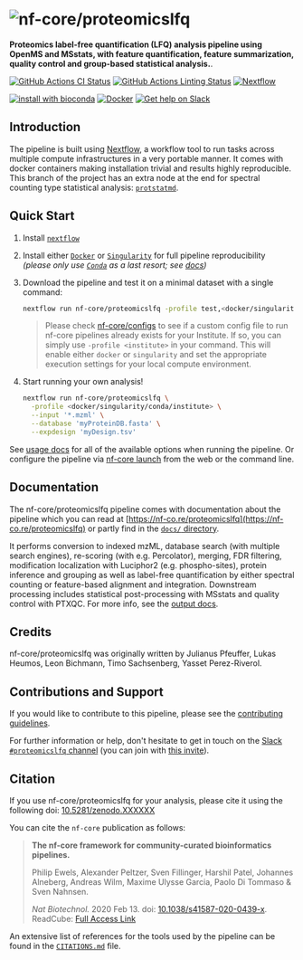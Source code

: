 # ![nf-core/proteomicslfq](docs/images/nf-core-proteomicslfq_logo.png)

**Proteomics label-free quantification (LFQ) analysis pipeline using OpenMS and MSstats, with feature quantification, feature summarization, quality control and group-based statistical analysis.**.

[![GitHub Actions CI Status](https://github.com/nf-core/proteomicslfq/workflows/nf-core%20CI/badge.svg)](https://github.com/nf-core/proteomicslfq/actions)
[![GitHub Actions Linting Status](https://github.com/nf-core/proteomicslfq/workflows/nf-core%20linting/badge.svg)](https://github.com/nf-core/proteomicslfq/actions)
[![Nextflow](https://img.shields.io/badge/nextflow-%E2%89%A520.01.0-brightgreen.svg)](https://www.nextflow.io/)

[![install with bioconda](https://img.shields.io/badge/install%20with-bioconda-brightgreen.svg)](https://bioconda.github.io/)
[![Docker](https://img.shields.io/docker/automated/nfcore/proteomicslfq.svg)](https://hub.docker.com/r/nfcore/proteomicslfq)
[![Get help on Slack](http://img.shields.io/badge/slack-nf--core%20%23proteomicslfq-4A154B?logo=slack)](https://nfcore.slack.com/channels/proteomicslfq)

## Introduction

The pipeline is built using [Nextflow](https://www.nextflow.io), a workflow tool to run tasks across multiple compute infrastructures in a very portable manner. It comes with docker containers making installation trivial and results highly reproducible.  This branch of the project has an extra node at the end for spectral counting type statistical analysis:  [`protstatmd`](https://github.com/ncarrut/protstatmd).

## Quick Start

1. Install [`nextflow`](https://nf-co.re/usage/installation)

2. Install either [`Docker`](https://docs.docker.com/engine/installation/) or [`Singularity`](https://www.sylabs.io/guides/3.0/user-guide/) for full pipeline reproducibility _(please only use [`Conda`](https://conda.io/miniconda.html) as a last resort; see [docs](https://nf-co.re/usage/configuration#basic-configuration-profiles))_

3. Download the pipeline and test it on a minimal dataset with a single command:

    ```bash
    nextflow run nf-core/proteomicslfq -profile test,<docker/singularity/conda/institute>
    ```

    > Please check [nf-core/configs](https://github.com/nf-core/configs#documentation) to see if a custom config file to run nf-core pipelines already exists for your Institute. If so, you can simply use `-profile <institute>` in your command. This will enable either `docker` or `singularity` and set the appropriate execution settings for your local compute environment.

4. Start running your own analysis!

    ```bash
    nextflow run nf-core/proteomicslfq \
      -profile <docker/singularity/conda/institute> \
      --input '*.mzml' \
      --database 'myProteinDB.fasta' \
      --expdesign 'myDesign.tsv'
    ```

See [usage docs](https://nf-co.re/proteomicslfq/usage) for all of the available options when running the pipeline. Or configure the pipeline via
[nf-core launch](https://nf-co.re/launch) from the web or the command line.

## Documentation

The nf-core/proteomicslfq pipeline comes with documentation about the pipeline which you can read at [https://nf-co.re/proteomicslfq](https://nf-co.re/proteomicslfq) or partly find in the [`docs/` directory](docs).

It performs conversion to indexed mzML, database search (with multiple search engines), re-scoring (with e.g. Percolator), merging, FDR filtering, modification localization with Luciphor2 (e.g. phospho-sites), protein inference and grouping as well as label-free quantification by either spectral counting or feature-based alignment and integration. Downstream processing includes statistical post-processing with MSstats and quality control with PTXQC. For more info, see the [output docs](docs/output.md).

## Credits

nf-core/proteomicslfq was originally written by Julianus Pfeuffer, Lukas Heumos, Leon Bichmann, Timo Sachsenberg, Yasset Perez-Riverol.

## Contributions and Support

If you would like to contribute to this pipeline, please see the [contributing guidelines](.github/CONTRIBUTING.md).

For further information or help, don't hesitate to get in touch on the [Slack `#proteomicslfq` channel](https://nfcore.slack.com/channels/proteomicslfq) (you can join with [this invite](https://nf-co.re/join/slack)).

## Citation

If you use  nf-core/proteomicslfq for your analysis, please cite it using the following doi: [10.5281/zenodo.XXXXXX](https://doi.org/10.5281/zenodo.XXXXXX)

You can cite the `nf-core` publication as follows:

> **The nf-core framework for community-curated bioinformatics pipelines.**
>
> Philip Ewels, Alexander Peltzer, Sven Fillinger, Harshil Patel, Johannes Alneberg, Andreas Wilm, Maxime Ulysse Garcia, Paolo Di Tommaso & Sven Nahnsen.
>
> _Nat Biotechnol._ 2020 Feb 13. doi: [10.1038/s41587-020-0439-x](https://dx.doi.org/10.1038/s41587-020-0439-x).
> ReadCube: [Full Access Link](https://rdcu.be/b1GjZ)

An extensive list of references for the tools used by the pipeline can be found in the [`CITATIONS.md`](CITATIONS.md) file.
